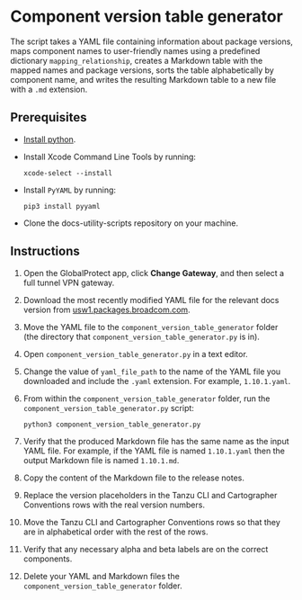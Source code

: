 # Component version table generator

The script takes a YAML file containing information about package versions, maps component names to
user-friendly names using a predefined dictionary `mapping_relationship`, creates a Markdown table
with the mapped names and package versions, sorts the table alphabetically by component name, and
writes the resulting Markdown table to a new file with a `.md` extension.

## Prerequisites

- [Install python](https://www.python.org/downloads/).

- Install Xcode Command Line Tools by running:

  ```console
  xcode-select --install
  ```

- Install `PyYAML` by running:

  ```console
  pip3 install pyyaml
  ```

- Clone the docs-utility-scripts repository on your machine.

## Instructions

1. Open the GlobalProtect app, click **Change Gateway**, and then select a full tunnel VPN gateway.

1. Download the most recently modified YAML file for the relevant docs version from
   [usw1.packages.broadcom.com](https://usw1.packages.broadcom.com/ui/native/tap-sm-docker-dev-local/info/tap-builds/).

1. Move the YAML file to the `component_version_table_generator` folder (the directory that
   `component_version_table_generator.py` is in).

1. Open `component_version_table_generator.py` in a text editor.

1. Change the value of `yaml_file_path` to the name of the YAML file you downloaded and include the
   `.yaml` extension. For example, `1.10.1.yaml`.

1. From within the `component_version_table_generator` folder, run the
   `component_version_table_generator.py` script:

   ```console
   python3 component_version_table_generator.py
   ```

1. Verify that the produced Markdown file has the same name as the input YAML file. For example, if
   the YAML file is named `1.10.1.yaml` then the output Markdown file is named `1.10.1.md`.

1. Copy the content of the Markdown file to the release notes.

1. Replace the version placeholders in the Tanzu CLI and Cartographer Conventions rows with the real
   version numbers.

1. Move the Tanzu CLI and Cartographer Conventions rows so that they are in alphabetical order with
   the rest of the rows.

1. Verify that any necessary alpha and beta labels are on the correct components.

1. Delete your YAML and Markdown files the `component_version_table_generator` folder.
